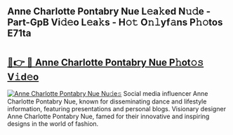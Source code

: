 ## Anne Charlotte Pontabry Nue L𝚎a𝚔ed N𝚞𝚍e - Part-GpB Vi𝚍𝚎o L𝚎a𝚔s - H𝚘𝚝 O𝚗𝚕yf𝚊ns P𝚑𝚘tos E71ta

# <h2><a href="http://kfdl4x.oniu.top/?m=Anne+Charlotte+Pontabry+Nue">🔗👉 🔴 Anne Charlotte Pontabry Nue P𝚑ot𝚘𝚜 V𝚒d𝚎o</a></h2>

[![Anne Charlotte Pontabry Nue Nu𝚍e𝚜](https://i.imgur.com/0qMVB7G.gif)](http://kfdl4x.oniu.top/?m=Anne+Charlotte+Pontabry+Nue)
Social media influencer Anne Charlotte Pontabry Nue, known for disseminating dance and lifestyle information, featuring presentations and personal blogs. Visionary designer Anne Charlotte Pontabry Nue, famed for their innovative and inspiring designs in the world of fashion.  
